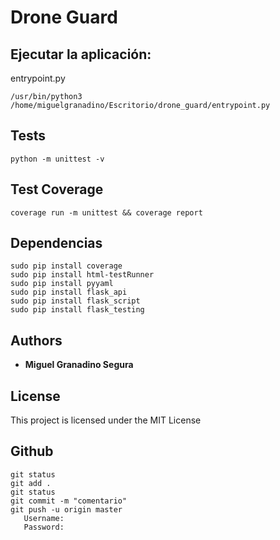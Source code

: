 # Drone Guard
## Ejecutar la aplicación:
entrypoint.py
```
/usr/bin/python3 /home/miguelgranadino/Escritorio/drone_guard/entrypoint.py
```

## Tests
```
python -m unittest -v
```

## Test Coverage
```
coverage run -m unittest && coverage report
```

## Dependencias
```
sudo pip install coverage
sudo pip install html-testRunner
sudo pip install pyyaml
sudo pip install flask_api
sudo pip install flask_script
sudo pip install flask_testing
```

## Authors

* **Miguel Granadino Segura** 

## License

This project is licensed under the MIT License

## Github
```
git status
git add .
git status
git commit -m "comentario"
git push -u origin master
   Username:
   Password:
```

